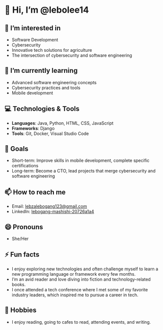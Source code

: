 # 👋 Hi, I’m @lebolee14

## 👀 I’m interested in
- Software Development
- Cybersecurity
- Innovative tech solutions for agriculture
- The intersection of cybersecurity and software engineering

## 🌱 I’m currently learning
- Advanced software engineering concepts
- Cybersecurity practices and tools
- Mobile development

## 💻 Technologies & Tools
- **Languages**: Java, Python, HTML, CSS, JavaScript
- **Frameworks**: Django
- **Tools**: Git, Docker, Visual Studio Code

## 🎯 Goals
- Short-term: Improve skills in mobile development, complete specific certifications
- Long-term: Become a CTO, lead projects that merge cybersecurity and software engineering

## 📫 How to reach me
- Email: [lebzalebogang123@gmail.com](mailto:lebzalebogang123@gmail.com)
- LinkedIn: [lebogang-mashishi-20726a1a4](https://linkedin.com/in/lebogang-mashishi-20726a1a4)

## 😄 Pronouns
- She/Her

## ⚡ Fun facts
- I enjoy exploring new technologies and often challenge myself to learn a new programming language or framework every few months.
- I’m an avid reader and love diving into fiction and technology-related books.
- I once attended a tech conference where I met some of my favorite industry leaders, which inspired me to pursue a career in tech.
  
## 🎨 Hobbies
- I enjoy reading, going to cafes to read, attending events, and writing.


<!---
lebolee14/lebolee14 is a ✨ special ✨ repository because its `README.md` (this file) appears on your GitHub profile.
You can click the Preview link to take a look at your changes.
--->
